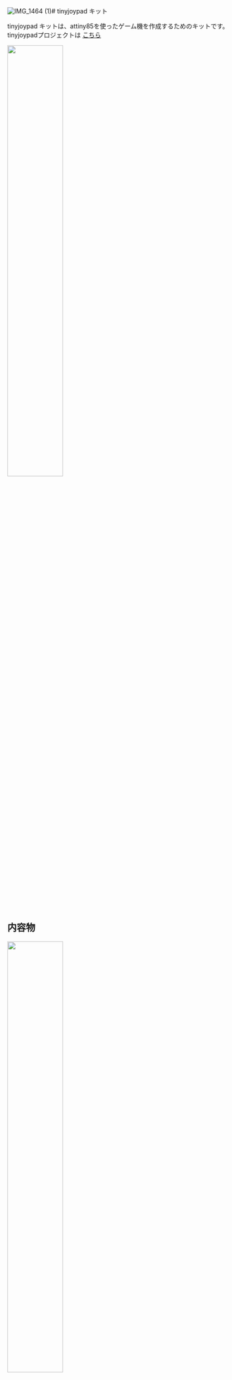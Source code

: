 ![IMG_1464 (1)](https://github.com/user-attachments/assets/877704da-6f07-4e52-ba61-1e4677261772)# tinyjoypad キット

tinyjoypad キットは、attiny85を使ったゲーム機を作成するためのキットです。<br>
tinyjoypadプロジェクトは
[こちら](https://www.tinyjoypad.com/tinyjoypad_attiny85) 

<img src="https://github.com/user-attachments/assets/5a786e2c-6ccb-4db3-8b82-33c2ea627990" width="50%">

## 内容物
<img src="https://github.com/user-attachments/assets/f296b0f7-974a-4716-b855-78c361ee3a29" width="50%">

- 基板 x 1
- LED x 1
- ピンヘッダー（2×3） x 1
- スライドスイッチ x 1
- attiny85 x 1
- 丸ピンICソケット (8P) x 1
- 抵抗（10kΩ） x 2
- 抵抗（22kΩ） x 2
- 抵抗（33kΩ） x 2
- 抵抗（91kΩ） x 2
- タクトスイッチ x 5
- スイッチキャップ x 5
- ブザー x 1
- ボタン電池ホルダー x 1
- 0.96インチ有機ELディスプレイ(OLED)  x 1
- USBasp AVRライタ x 1

## 自分で用意する必要があるもの
最近は100均などでも手に入りますね。
- はんだごて、はんだ
- マスキングテープ
- ニッパー
- ボタン電池（CR2032）

## 作成手順
1. 抵抗を基板に書かれた場所に配置します。間違えないようにしましょう。向きは関係ありません。<br>
はんだで接続できたら、余った足はニッパーでカットしてOKです。
どの抵抗かわからなくなっても落ち着いてカラーコードを確認すれば大丈夫です。<br>

![IMG_1439](https://github.com/user-attachments/assets/a12f0c49-75a0-4cce-a289-5fa2058f2b82)<br>
 10kΩ：茶赤黒黒茶<br><br>
 ![IMG_1441](https://github.com/user-attachments/assets/3b55701e-8d33-40bd-a95e-8af8d5628162)
 22kΩ：赤赤黒赤茶<br><br>
 ![IMG_1442](https://github.com/user-attachments/assets/d0c186a5-31d9-4dfb-bc24-f39ccee16741)
 33kΩ：橙橙黒赤茶<br><br>
 ![IMG_1440](https://github.com/user-attachments/assets/90feaaa1-3b6f-4cac-88cf-e76c26dd8cbc)
 91kΩ：茶赤黒茶白<br>

 ![IMG_1455](https://github.com/user-attachments/assets/7e365834-287f-4b18-906d-31b1668cd054)


2. OLEDを取り付けます。斜めにならないようにマスキングテープなどで固定してからはんだ付けしましょう。<br><br>
![IMG_1456](https://github.com/user-attachments/assets/695b770d-2ee9-412c-a3ba-2bb5a6b67573)


3. 電源スイッチを下に向けて取り付けます。ぐらぐらしますので、マスキングテープなどで仮固定してからはんだ付けしましょう。<br><br>
![IMG_1457](https://github.com/user-attachments/assets/72645d90-e494-46a9-911d-3f87c9b08921)


4. タクトスイッチを取り付けます。向きは関係ありません。スイッチキャップも付けましょう。あまり強く押さなくても取り付けられます。<br><br>
![IMG_1460](https://github.com/user-attachments/assets/22360034-1252-4337-b103-0dba73fb79bf)


5. LEDを取り付けます。足の短い方（カノード）をGNDの方にして取り付けてください。余った足はニッパーでカットしてOKです。<br><br>
![IMG_1461 (1)](https://github.com/user-attachments/assets/a31b1599-2317-49bc-8438-4cf6dc7cb43e)


6. ピンヘッダ、ICソケットを取り付けます。ICソケットにはattiny85を取り付けます。attiny85は左側にくぼみがくるように取り付けてください。<br><br>
![IMG_1463 (1)](https://github.com/user-attachments/assets/b0082721-329a-406d-b805-711919fc2f4d)


7. ブザーも向きがあります。＋と書いてる方を間違えずに取り付けてください。これで表面は完成です。<br><br>
![IMG_1464 (3)](https://github.com/user-attachments/assets/1796c5a2-afb0-4f24-996f-02b8a3e364d5)


8. 裏を向けてボタン電池ホルダーを取り付けます。今までと違い表面実装部品なので、先に基板にはんだを少し盛ってから、上から温めて接続するとうまくいきます。<br><br>
![IMG_1466](https://github.com/user-attachments/assets/f43d53aa-4f14-4f0b-857f-f94211bafa2e)
![IMG_1465](https://github.com/user-attachments/assets/2289197c-cb49-4f30-8e43-36c6d41354dd)



あとは電池を＋面が表になるように接続して電源をONにすればゲームが起動するはずです！おめでとう！
起動しない場合ははんだのミス（隣と接続されてしまっている箇所が無いかなど）、attiny85の向き、取付忘れなどないか確認してください。

## プログラムのインストール手順
初期状態でスペースインベーダーをインストールしていますが、tinyjoypadプロジェクトでは他にも面白いゲームが公開されています。
現状(2024年7月時点）でうまくいったインストール手順を紹介します。

1. [Zadig](https://zadig.akeo.ie/)にアクセスして、Zadigソフトをインストールします。
2. キットについているUSBaspをPCと接続します。
3. Zadigを起動し、USBaspを選択してlibusbkを選択してインストールします。
4. [ArduinoIDE](https://www.arduino.cc/en/software)をインストールします。
5. 基本設定ー＞追加のボードマネージャのURLに次のURLを追加します。https://descartes.net/package_drazzy.com_index.json
6. ツールー＞ボードー＞ボードマネージャの検索欄にattinyと入力してATTinyCore by Spence Kondeのバージョン1.3.2を選択してインストールします。
8. [SSD1306ライブラリ](https://github.com/Defragster/ssd1306xled)をダウンロードし、スケッチー＞ライブラリをインクルードー＞.ZIP形式のライブラリをインストールへと進み、ダウンロードしたzipファイルを選択してインストールを行います。
9. [ゲームデータ](https://github.com/cheungbx/gametiny)をダウンロード、解凍し、好きなゲームの.inoファイルを起動します。
10. ツールー＞ボードー＞ATTinyCoreー＞Attiny25/45/85を選択します。
11. チップはATtiny85、クロックは8MHz(internal)、そして書込装置はUSBaspを選択します。
12. スケッチー＞書き込み装置を使って書き込むを選択します。
13. プログラムが書き込まれます。

詳細な手順やサンプルコードについては、[tinyjoypad](https://www.tinyjoypad.com/tinyjoypad_attiny85)も参照してください。

## 自分で基板を発注してみる
gbrフォルダにあるファイルをJLCPCBなどの基板発注サービスなどに依頼すれば自分で発注することができます。
また、基板データを改造・修正する場合のライセンスはGPLv3です。

## 3Dプリンターでケースを作る
3dmodelフォルダにあるファイルをそのまま3Dプリンターなどで印刷すればケースを付けることができます。M2×15のビスが4本必要です。

<img src="https://github.com/user-attachments/assets/056c5c07-2afa-4e9e-8e62-095d6264505f" width="50%">
